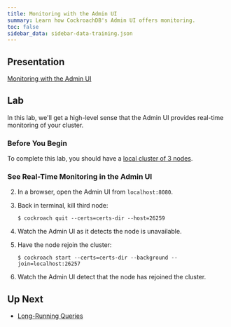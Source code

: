 ```yaml
---
title: Monitoring with the Admin UI
summary: Learn how CockroachDB's Admin UI offers monitoring.
toc: false
sidebar_data: sidebar-data-training.json
---
```


## Presentation

[Monitoring with the Admin UI](https://docs.google.com/presentation/d/1hRLgf_sNuBVRkeAkkwlu8boWn3VB3uolDK43wFBByO4/)

## Lab

In this lab, we'll get a high-level sense that the Admin UI provides real-time monitoring of your cluster.

### Before You Begin

To complete this lab, you should have a [local cluster of 3 nodes](3-node-local-secure-cluster.html).

### See Real-Time Monitoring in the Admin UI

2. In a browser, open the Admin UI from `localhost:8080`.

3. Back in terminal, kill third node:

    ~~~ shell
    $ cockroach quit --certs=certs-dir --host=26259
    ~~~

4. Watch the Admin UI as it detects the node is unavailable.

5. Have the node rejoin the cluster:

    ~~~ shell
    $ cockroach start --certs=certs-dir --background --join=localhost:26257
    ~~~

6. Watch the Admin UI detect that the node has rejoined the cluster.

## Up Next

- [Long-Running Queries](long-running-queries.html)
